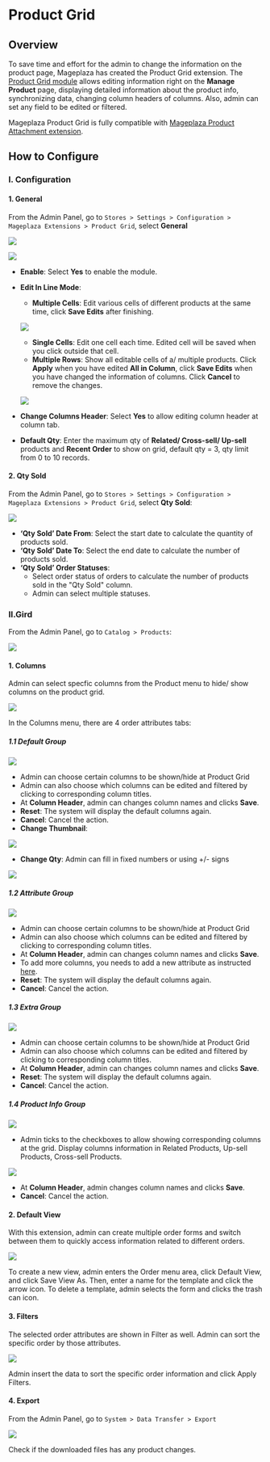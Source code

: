 # Product Grid

## Overview

To save time and effort for the admin to change the information on the product page, Mageplaza has created the Product Grid extension. The [Product Grid module](https://www.mageplaza.com/magento-2-product-grid/) allows editing information right on the **Manage Product** page, displaying detailed information about the product info, synchronizing data, changing column headers of columns. Also, admin can set any field to be edited or filtered.

Mageplaza Product Grid is fully compatible with [Mageplaza Product Attachment extension](https://www.mageplaza.com/magento-2-product-attachments/).

## How to Configure
### I. Configuration
#### 1. General

From the Admin Panel, go to `Stores > Settings > Configuration > Mageplaza Extensions > Product Grid`, select **General**


![](https://i.imgur.com/9srHA3j.png)

![](https://i.imgur.com/Ll9XsSJ.png)



- **Enable**: Select **Yes** to enable the module.
- **Edit In Line Mode**:
  - **Multiple Cells**: Edit various cells of different products at the same time, click **Save Edits** after finishing.
  
  ![](https://i.imgur.com/Lsf4Ygt.png)
  - **Single Cells**: Edit one cell each time. Edited cell will be saved when you click outside that cell.
  - **Multiple Rows**: Show all editable cells of a/ multiple products. Click **Apply** when you have edited **All in Column**, click **Save Edits** when you have changed the information of columns. Click **Cancel** to remove the changes.
  
  ![](https://i.imgur.com/6mXdno9.png)

- **Change Columns Header**: Select **Yes** to allow editing column header at column tab.
- **Default Qty**: Enter the maximum qty of **Related/ Cross-sell/ Up-sell** products and **Recent Order** to show on grid, default qty = 3, qty limit from 0 to 10 records. 

#### 2. Qty Sold

From the Admin Panel, go to `Stores > Settings > Configuration > Mageplaza Extensions > Product Grid`, select **Qty Sold**:

![](https://i.imgur.com/q3l3k0Z.png)

- **‘Qty Sold’ Date From**: Select the start date to calculate the quantity of products sold.
- **‘Qty Sold’ Date To**: Select the end date to calculate the number of products sold.
- **‘Qty Sold’ Order Statuses**:
  - Select order status of orders to calculate the number of products sold in the "Qty Sold" column.
  - Admin can select multiple statuses.

### II.Gird

From the Admin Panel, go to `Catalog > Products`:

![](https://i.imgur.com/qO0xbBA.png)

#### 1. Columns

Admin can select specfic columns from the Product menu to hide/ show columns on the product grid.

![](https://i.imgur.com/0qYfZun.png)

In the Columns menu, there are 4 order attributes tabs:

##### 1.1 Default Group

![](https://i.imgur.com/nxxP6Rl.gifv)

- Admin can choose certain columns to be shown/hide at Product Grid
- Admin can also choose which columns can be edited and filtered by clicking to corresponding column titles. 
- At **Column Header**, admin can changes column names and clicks **Save**.
- **Reset**: The system will display the default columns again.
- **Cancel**: Cancel the action.
- **Change Thumbnail**:

![](https://i.imgur.com/yZRqkLo.png)

- **Change Qty**: Admin can fill in fixed numbers or using +/- signs

![](https://i.imgur.com/TEjdL0Y.png)

##### 1.2 Attribute Group

![](https://i.imgur.com/1OwE9QY.gifv)

- Admin can choose certain columns to be shown/hide at Product Grid
- Admin can also choose which columns can be edited and filtered by clicking to corresponding column titles. 
- At **Column Header**, admin can changes column names and clicks **Save**.
- To add more columns, you needs to add a new attribute as instructed [here](https://www.mageplaza.com/kb/how-create-product-attribute-in-magento-2.html).
- **Reset**: The system will display the default columns again.
- **Cancel**: Cancel the action.



##### 1.3 Extra Group

![](https://i.imgur.com/dP2Hhcj.gifv)

- Admin can choose certain columns to be shown/hide at Product Grid
- Admin can also choose which columns can be edited and filtered by clicking to corresponding column titles. 
- At **Column Header**, admin can changes column names and clicks **Save**.
- **Reset**: The system will display the default columns again.
- **Cancel**: Cancel the action.

##### 1.4 Product Info Group

![](https://i.imgur.com/JFIU7T3.gifv)

- Admin ticks to the checkboxes to allow showing corresponding columns at the grid. Display columns information in Related Products, Up-sell Products, Cross-sell Products.

![](https://i.imgur.com/8VNsArd.png)

- At **Column Header**, admin changes column names and clicks **Save**.
- **Cancel**: Cancel the action.

#### 2. Default View

With this extension, admin can create multiple order forms and switch between them to quickly access information related to different orders.

![](https://i.imgur.com/LmwTBS7.png)

To create a new view, admin enters the Order menu area, click Default View, and click Save View As. Then, enter a name for the template and click the arrow icon. To delete a template, admin selects the form and clicks the trash can icon.

#### 3. Filters

The selected order attributes are shown in Filter as well. Admin can sort the specific order by those attributes.

![](https://i.imgur.com/tVquWq7.png)

Admin insert the data to sort the specific order information and click Apply Filters.

#### 4. Export

From the Admin Panel, go to `System > Data Transfer > Export`

![](https://i.imgur.com/Dtz2vO3.png)

Check if the downloaded files has any product changes.
